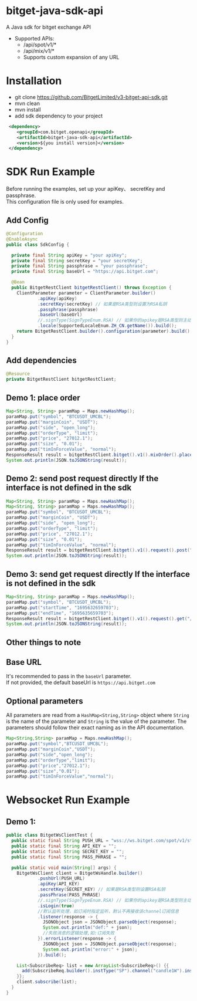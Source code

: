 # bitget-java-sdk-api
A Java sdk for bitget exchange API

- Supported APIs:
  - /api/spot/v1/*
  - /api/mix/v1/*
  - Supports custom expansion of any URL

# Installation
- git clone https://github.com/BitgetLimited/v3-bitget-api-sdk.git
- mvn clean
- mvn install
- add sdk dependency to your project
```xml
 <dependency>
    <groupId>com.bitget.openapi</groupId>
    <artifactId>bitget-java-sdk-api</artifactId>
    <version>${you install version}</version>
 </dependency>
```

# SDK Run Example

Before running the examples, set up your apiKey、 secretKey and passphrase. <br/>
This configuration file is only used for examples. <br/>
## Add Config
```java
@Configuration
@EnableAsync
public class SdkConfig {

  private final String apiKey = "your apiKey";
  private final String secretKey = "your secretKey";
  private final String passphrase = "your passphrase";
  private final String baseUrl = "https://api.bitget.com";

  @Bean
  public BitgetRestClient bitgetRestClient() throws Exception {
    ClientParameter parameter = ClientParameter.builder()
            .apiKey(apiKey)
            .secretKey(secretKey) // 如果是RSA类型则设置为RSA私钥
            .passphrase(passphrase)
            .baseUrl(baseUrl)
            //.signType(SignTypeEnum.RSA) // 如果你的apikey是RSA类型则主动设置签名类型为RSA
            .locale(SupportedLocaleEnum.ZH_CN.getName()).build();
    return BitgetRestClient.builder().configuration(parameter).build();
  }
}
```

## Add dependencies 
```java
@Resource
private BitgetRestClient bitgetRestClient;
```

## Demo 1: place order
```java
Map<String, String> paramMap = Maps.newHashMap();
paramMap.put("symbol", "BTCUSDT_UMCBL");
paramMap.put("marginCoin", "USDT");
paramMap.put("side", "open_long");
paramMap.put("orderType", "limit");
paramMap.put("price", "27012.1");
paramMap.put("size", "0.01");
paramMap.put("timInForceValue", "normal");
ResponseResult result = bitgetRestClient.bitget().v1().mixOrder().placeOrder(paramMap);
System.out.println(JSON.toJSONString(result));
```

## Demo 2: send post request directly If the interface is not defined in the sdk
```java
Map<String, String> paramMap = Maps.newHashMap();
Map<String, String> paramMap = Maps.newHashMap();
paramMap.put("symbol", "BTCUSDT_UMCBL");
paramMap.put("marginCoin", "USDT");
paramMap.put("side", "open_long");
paramMap.put("orderType", "limit");
paramMap.put("price", "27012.1");
paramMap.put("size", "0.01");
paramMap.put("timInForceValue", "normal");
ResponseResult result = bitgetRestClient.bitget().v1().request().post("/api/mix/v1/order/placeOrder", paramMap);
System.out.println(JSON.toJSONString(result));
```

## Demo 3: send get request directly If the interface is not defined in the sdk
```java
Map<String, String> paramMap = Maps.newHashMap();
paramMap.put("symbol", "BTCUSDT_UMCBL");
paramMap.put("startTime", "1695632659703");
paramMap.put("endTime", "1695635659703");
ResponseResult result = bitgetRestClient.bitget().v1().request().get("/api/mix/v1/order/history", paramMap);
System.out.println(JSON.toJSONString(result));
```

## Other things to note 

## Base URL
It's recommended to pass in the `baseUrl` parameter.<br/>
If not provided, the default baseUrl is `https://api.bitget.com`<br/>


## Optional parameters

All parameters are read from a `HashMap<String,String>` object where `String` is the name of the parameter and `String` is the value of the parameter. 
The parameters should follow their exact naming as in the API documentation.<br>
```java
Map<String,String> paramMap = Maps.newHashMap();
paramMap.put("symbol","BTCUSDT_UMCBL");
paramMap.put("marginCoin","USDT");
paramMap.put("side","open_long");
paramMap.put("orderType","limit");
paramMap.put("price","27012.1");
paramMap.put("size","0.01");
paramMap.put("timInForceValue","normal");
```



# Websocket Run Example

## Demo 1: 
```java
public class BitgetWsClientTest {
  public static final String PUSH_URL = "wss://ws.bitget.com/spot/v1/stream"; // or wss://ws.bitget.com/mix/v1/stream
  public static final String API_KEY = "";
  public static final String SECRET_KEY = "";
  public static final String PASS_PHRASE = "";

  public static void main(String[] args) {
    BitgetWsClient client = BitgetWsHandle.builder()
            .pushUrl(PUSH_URL)
            .apiKey(API_KEY)
            .secretKey(SECRET_KEY) // 如果是RSA类型则设置RSA私钥
            .passPhrase(PASS_PHRASE)
            //.signType(SignTypeEnum.RSA) // 如果你的apikey是RSA类型则主动设置签名类型为RSA
            .isLogin(true)
            //默认监听处理，如订阅时指定监听，默认不再接收该channel订阅信息
            .listener(response -> {
              JSONObject json = JSONObject.parseObject(response);
              System.out.println("def:" + json);
              //失败消息的逻辑处理,如:订阅失败
            }).errorListener(response -> {
              JSONObject json = JSONObject.parseObject(response);
              System.out.println("error:" + json);
            }).build();

    List<SubscribeReq> list = new ArrayList<SubscribeReq>() {{
      add(SubscribeReq.builder().instType("SP").channel("candle1W").instId("BTCUSDT").build());
    }};
    client.subscribe(list);
  }
}
```